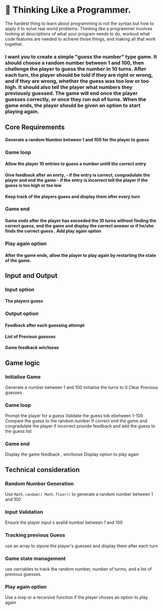 # 🌟 Thinking Like a Programmer.

The hardest thing to learn about programming is not the syntax but how to apply it to solve real world problems.
Thinking like a programmer involves looking at descriptions of what your program needs to do, workout what code features are needed to achieve those things, and making all that work together.

### I want you to create a simple "guess the number" type game. It should choose a random number between 1 and 100, then challenge the player to guess the number in 10 turns. After each turn, the player should be told if they are right or wrong, and if they are wrong, whether the guess was too low or too high. It should also tell the player what numbers they previously guessed. The game will end once the player guesses correctly, or once they run out of turns. When the game ends, the player should be given an option to start playing again.

## Core Requirements

#### Generate a random Number between 1 and 100 for the player to guess

### Game loop

#### Allow the player 10 entries to guess a number untill the correct entry

#### Give feedback after an enrty, - if the entry is correct, congradulate the player and end the game - if the entry is incorrect tell the player if the guess is too high or too low

#### Keep track of the players guess and display them after every turn

### Game end

#### Game ends after the player has exceeded the 10 turns without finding the correct guess, end the game and display the correct answer or if he/she finds the correct guess . Add play again option

### Play again option

#### After the game ends, allow the player to play again by restarting the state of the game.

## Input and Output

### Input option

#### The players guess

### Output option

#### Feedback after each guessing attempt

#### List of Previous guesses

#### Game feedback win/loose

## Game logic

### Initialise Game

Generate a number between 1 and 100
initialise the turns to 0
Clear Previous guesses

### Game loop

Prompt the player for a guess
Validate the guess tob ebetween 1-100
Compare the guess to the random number
If correct end the game and congradulate the player
if incorrect provide feedback and add the guess to the guess list

### Game end

Display the game feedback , win/loose
Display option to play again

## Technical consideration

### Random Number Generation

Use `Math.random() Math.floor()` to generate a random number between 1 and 100

### Input Validation

Ensure the player input s avalid number between 1 and 100

### Tracking previous Guess

use an array to stpore the player's guesses and display them after each turn

### Game state management

use varriables to track the random number, number of turms, and a list of previous guesses.

### Play again option

Use a loop or a recursive function if the player choses an option to play again
